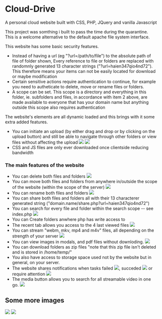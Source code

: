 # Cloud-Drive
A personal cloud website built with CSS, PHP, JQuery and vanilla Javascript

This project was somthing i built to pass the time during the quarantine. This is a welcome alternative to the default apache file system interface.

This website has some basic security features.
* Instead of having a url (eg "?url=/path/to/file") to the absolute path of file of folder shown, Every reference to file or folders are replaced with randomnly generated 13 character strings ("?url=haien347qio4nd72"). This therefore means your items can not be easily located for download or maybe modification 
* Certain sensitive actions require authentication to continue, for example you need to autheticate to delete, move or rename files or folders.
* A scope can be set. This scope is a directory and everything in this folder, ie. subfolders and files, in accordance with item 2 above, are made available to everyone that has your domain name but anything outside this scope also requires authentication

The website's elements are all dynamic loaded and this brings with it some extra added features.
* You can initiate an upload (by either drag and drop or by clicking on the upload button) and still be able to navigate through other folders or view files without affecting the upload ![](Githubimages/13.png) ![](Githubimages/12.png)
* CSS and JS files are only ever downloaded once clientside reducing bandwidth

### The main features of the website
* You can delete both files and folders ![](Githubimages/6.png)
* You can move both files and folders from anywhere in/outside the scope of the website (within the scope of the server) ![](Githubimages/4.png)
* You can rename both files and folders ![](Githubimages/5.png)
* You can share both files and folders all with their 13 characterer generated string ("domain.name/share.php?url=haien347qio4nd72")
* You can search for every file and folder within the search scope -- see index.php ![](Githubimages/14.png)
* You can Create folders anwhere php has write access to
* The recent tab allows you access to the 4 last viewed files ![](Githubimages/1.png)
* You can stream "webm, mkv, mp4 and m4v" files, all depending on the strength of your server ![](Githubimages/7.png)
* You can view images in modals, and pdf files without downloding. ![](Githubimages/8.png)
* You can download folders as zip files "note that this zip file isn't deleted and is stored in /home/temp/"
* You also have access to storage space used not by the website but in general, on your server.
* The website shares notifications when tasks failed ![](Githubimages/11.png), succeded ![](Githubimages/10.png) or require attention ![](Githubimages/9.png)
* The media button allows you to search for all streamable video in one go. ![](Githubimages/15.png)

## Some more images
![](Githubimages/2.png) ![](Githubimages/3.png)
